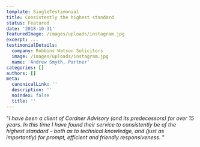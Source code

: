 ```yaml
---
template: SingleTestimonial
title: Consistently the highest standard
status: Featured
date: '2018-10-31'
featuredImage: /images/uploads/instagram.jpg
excerpt: ...
testimonialDetails:
  company: Robbins Watson Solicitors
  image: /images/uploads/instagram.jpg
  name: 'Andrew Smyth, Partner'
categories: []
authors: []
meta:
  canonicalLink: ''
  description: ''
  noindex: false
  title: ''
---
```

"_I have been a client of Cordner Advisory (and its predecessors) for over 15 years. In this time I have found their service to consistently be of the highest standard – both as to technical knowledge, and (just as importantly) for prompt, efficient and friendly responsiveness_. "
